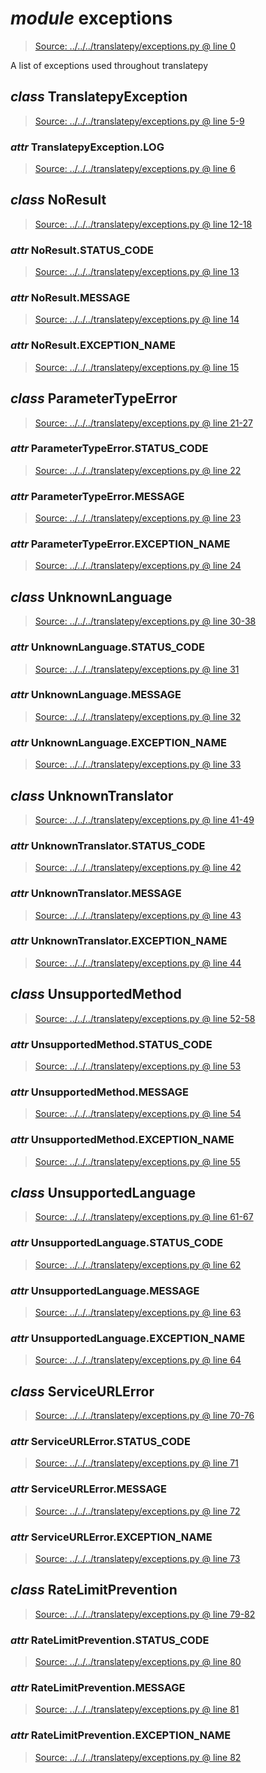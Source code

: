 # *module* **exceptions**

> [Source: ../../../translatepy/exceptions.py @ line 0](../../../translatepy/exceptions.py#L0)

A list of exceptions used throughout translatepy

## *class* **TranslatepyException**

> [Source: ../../../translatepy/exceptions.py @ line 5-9](../../../translatepy/exceptions.py#L5-L9)

### *attr* TranslatepyException.**LOG**

> [Source: ../../../translatepy/exceptions.py @ line 6](../../../translatepy/exceptions.py#L6)

## *class* **NoResult**

> [Source: ../../../translatepy/exceptions.py @ line 12-18](../../../translatepy/exceptions.py#L12-L18)

### *attr* NoResult.**STATUS_CODE**

> [Source: ../../../translatepy/exceptions.py @ line 13](../../../translatepy/exceptions.py#L13)

### *attr* NoResult.**MESSAGE**

> [Source: ../../../translatepy/exceptions.py @ line 14](../../../translatepy/exceptions.py#L14)

### *attr* NoResult.**EXCEPTION_NAME**

> [Source: ../../../translatepy/exceptions.py @ line 15](../../../translatepy/exceptions.py#L15)

## *class* **ParameterTypeError**

> [Source: ../../../translatepy/exceptions.py @ line 21-27](../../../translatepy/exceptions.py#L21-L27)

### *attr* ParameterTypeError.**STATUS_CODE**

> [Source: ../../../translatepy/exceptions.py @ line 22](../../../translatepy/exceptions.py#L22)

### *attr* ParameterTypeError.**MESSAGE**

> [Source: ../../../translatepy/exceptions.py @ line 23](../../../translatepy/exceptions.py#L23)

### *attr* ParameterTypeError.**EXCEPTION_NAME**

> [Source: ../../../translatepy/exceptions.py @ line 24](../../../translatepy/exceptions.py#L24)

## *class* **UnknownLanguage**

> [Source: ../../../translatepy/exceptions.py @ line 30-38](../../../translatepy/exceptions.py#L30-L38)

### *attr* UnknownLanguage.**STATUS_CODE**

> [Source: ../../../translatepy/exceptions.py @ line 31](../../../translatepy/exceptions.py#L31)

### *attr* UnknownLanguage.**MESSAGE**

> [Source: ../../../translatepy/exceptions.py @ line 32](../../../translatepy/exceptions.py#L32)

### *attr* UnknownLanguage.**EXCEPTION_NAME**

> [Source: ../../../translatepy/exceptions.py @ line 33](../../../translatepy/exceptions.py#L33)

## *class* **UnknownTranslator**

> [Source: ../../../translatepy/exceptions.py @ line 41-49](../../../translatepy/exceptions.py#L41-L49)

### *attr* UnknownTranslator.**STATUS_CODE**

> [Source: ../../../translatepy/exceptions.py @ line 42](../../../translatepy/exceptions.py#L42)

### *attr* UnknownTranslator.**MESSAGE**

> [Source: ../../../translatepy/exceptions.py @ line 43](../../../translatepy/exceptions.py#L43)

### *attr* UnknownTranslator.**EXCEPTION_NAME**

> [Source: ../../../translatepy/exceptions.py @ line 44](../../../translatepy/exceptions.py#L44)

## *class* **UnsupportedMethod**

> [Source: ../../../translatepy/exceptions.py @ line 52-58](../../../translatepy/exceptions.py#L52-L58)

### *attr* UnsupportedMethod.**STATUS_CODE**

> [Source: ../../../translatepy/exceptions.py @ line 53](../../../translatepy/exceptions.py#L53)

### *attr* UnsupportedMethod.**MESSAGE**

> [Source: ../../../translatepy/exceptions.py @ line 54](../../../translatepy/exceptions.py#L54)

### *attr* UnsupportedMethod.**EXCEPTION_NAME**

> [Source: ../../../translatepy/exceptions.py @ line 55](../../../translatepy/exceptions.py#L55)

## *class* **UnsupportedLanguage**

> [Source: ../../../translatepy/exceptions.py @ line 61-67](../../../translatepy/exceptions.py#L61-L67)

### *attr* UnsupportedLanguage.**STATUS_CODE**

> [Source: ../../../translatepy/exceptions.py @ line 62](../../../translatepy/exceptions.py#L62)

### *attr* UnsupportedLanguage.**MESSAGE**

> [Source: ../../../translatepy/exceptions.py @ line 63](../../../translatepy/exceptions.py#L63)

### *attr* UnsupportedLanguage.**EXCEPTION_NAME**

> [Source: ../../../translatepy/exceptions.py @ line 64](../../../translatepy/exceptions.py#L64)

## *class* **ServiceURLError**

> [Source: ../../../translatepy/exceptions.py @ line 70-76](../../../translatepy/exceptions.py#L70-L76)

### *attr* ServiceURLError.**STATUS_CODE**

> [Source: ../../../translatepy/exceptions.py @ line 71](../../../translatepy/exceptions.py#L71)

### *attr* ServiceURLError.**MESSAGE**

> [Source: ../../../translatepy/exceptions.py @ line 72](../../../translatepy/exceptions.py#L72)

### *attr* ServiceURLError.**EXCEPTION_NAME**

> [Source: ../../../translatepy/exceptions.py @ line 73](../../../translatepy/exceptions.py#L73)

## *class* **RateLimitPrevention**

> [Source: ../../../translatepy/exceptions.py @ line 79-82](../../../translatepy/exceptions.py#L79-L82)

### *attr* RateLimitPrevention.**STATUS_CODE**

> [Source: ../../../translatepy/exceptions.py @ line 80](../../../translatepy/exceptions.py#L80)

### *attr* RateLimitPrevention.**MESSAGE**

> [Source: ../../../translatepy/exceptions.py @ line 81](../../../translatepy/exceptions.py#L81)

### *attr* RateLimitPrevention.**EXCEPTION_NAME**

> [Source: ../../../translatepy/exceptions.py @ line 82](../../../translatepy/exceptions.py#L82)

